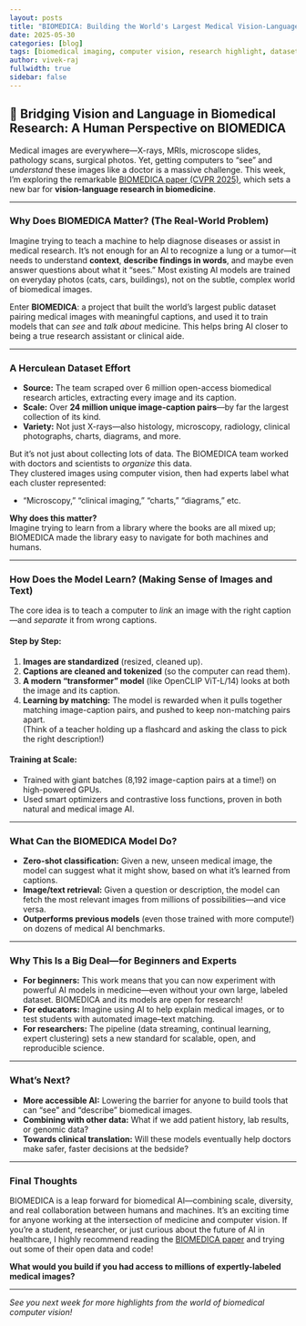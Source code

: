 ```yaml
---
layout: posts
title: "BIOMEDICA: Building the World's Largest Medical Vision-Language Dataset and Model"
date: 2025-05-30
categories: [blog]
tags: [biomedical imaging, computer vision, research highlight, dataset]
author: vivek-raj
fullwidth: true
sidebar: false
---
```


## 🏥 Bridging Vision and Language in Biomedical Research: A Human Perspective on BIOMEDICA

Medical images are everywhere—X-rays, MRIs, microscope slides, pathology scans, surgical photos. Yet, getting computers to “see” and *understand* these images like a doctor is a massive challenge. This week, I’m exploring the remarkable [BIOMEDICA paper (CVPR 2025)](https://arxiv.org/abs/2501.07171), which sets a new bar for **vision-language research in biomedicine**.

---

### **Why Does BIOMEDICA Matter? (The Real-World Problem)**

Imagine trying to teach a machine to help diagnose diseases or assist in medical research. It’s not enough for an AI to recognize a lung or a tumor—it needs to understand **context**, **describe findings in words**, and maybe even answer questions about what it “sees.” Most existing AI models are trained on everyday photos (cats, cars, buildings), not on the subtle, complex world of biomedical images.

Enter **BIOMEDICA**: a project that built the world’s largest public dataset pairing medical images with meaningful captions, and used it to train models that can *see* and *talk about* medicine. This helps bring AI closer to being a true research assistant or clinical aide.

---

### **A Herculean Dataset Effort**

- **Source:** The team scraped over 6 million open-access biomedical research articles, extracting every image and its caption.  
- **Scale:** Over **24 million unique image-caption pairs**—by far the largest collection of its kind.
- **Variety:** Not just X-rays—also histology, microscopy, radiology, clinical photographs, charts, diagrams, and more.

But it’s not just about collecting lots of data. The BIOMEDICA team worked with doctors and scientists to *organize* this data.  
They clustered images using computer vision, then had experts label what each cluster represented:  
- “Microscopy,” “clinical imaging,” “charts,” “diagrams,” etc.

**Why does this matter?**  
Imagine trying to learn from a library where the books are all mixed up; BIOMEDICA made the library easy to navigate for both machines and humans.

---

### **How Does the Model Learn? (Making Sense of Images and Text)**

The core idea is to teach a computer to *link* an image with the right caption—and *separate* it from wrong captions.

#### **Step by Step:**
1. **Images are standardized** (resized, cleaned up).
2. **Captions are cleaned and tokenized** (so the computer can read them).
3. **A modern “transformer” model** (like OpenCLIP ViT-L/14) looks at both the image and its caption.
4. **Learning by matching:** The model is rewarded when it pulls together matching image-caption pairs, and pushed to keep non-matching pairs apart.  
   (Think of a teacher holding up a flashcard and asking the class to pick the right description!)

#### **Training at Scale:**
- Trained with giant batches (8,192 image-caption pairs at a time!) on high-powered GPUs.
- Used smart optimizers and contrastive loss functions, proven in both natural and medical image AI.

---

### **What Can the BIOMEDICA Model Do?**

- **Zero-shot classification:** Given a new, unseen medical image, the model can suggest what it might show, based on what it’s learned from captions.
- **Image/text retrieval:** Given a question or description, the model can fetch the most relevant images from millions of possibilities—and vice versa.
- **Outperforms previous models** (even those trained with more compute!) on dozens of medical AI benchmarks.

---

### **Why This Is a Big Deal—for Beginners and Experts**

- **For beginners:** This work means that you can now experiment with powerful AI models in medicine—even without your own large, labeled dataset. BIOMEDICA and its models are open for research!
- **For educators:** Imagine using AI to help explain medical images, or to test students with automated image–text matching.
- **For researchers:** The pipeline (data streaming, continual learning, expert clustering) sets a new standard for scalable, open, and reproducible science.

---

### **What’s Next?**

- **More accessible AI:** Lowering the barrier for anyone to build tools that can “see” and “describe” biomedical images.
- **Combining with other data:** What if we add patient history, lab results, or genomic data?
- **Towards clinical translation:** Will these models eventually help doctors make safer, faster decisions at the bedside?

---

### **Final Thoughts**

BIOMEDICA is a leap forward for biomedical AI—combining scale, diversity, and real collaboration between humans and machines. It’s an exciting time for anyone working at the intersection of medicine and computer vision. If you’re a student, researcher, or just curious about the future of AI in healthcare, I highly recommend reading the [BIOMEDICA paper](https://arxiv.org/abs/2501.07171) and trying out some of their open data and code!

**What would you build if you had access to millions of expertly-labeled medical images?**

---

*See you next week for more highlights from the world of biomedical computer vision!*
